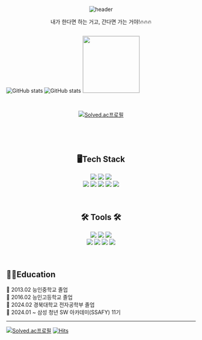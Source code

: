 <div align="center"> 

![header](https://capsule-render.vercel.app/api?type=venom&color=0:fbc2eb,100:a6c1ee&text=CHA%20SANG%20GON&fontColor=CC99FF&animation=blinking)





내가 한다면 하는 거고, 간다면 가는 거야!🔥🔥🔥

<div style="display: flex;">
    
![GitHub stats](https://github-readme-stats.vercel.app/api?username=CHASANGGON&show_icons=true&show&&theme=ambient_gradient)
<a>![GitHub stats](https://github-readme-stats.vercel.app/api?username=CHASANGGON&show_icons=true&show&&theme=ambient_gradient)</a>
    <a href="https://github.com/CHASANGGON"><img style="height:150px; border: 1px solid #ccc;" src="https://github-readme-stats.vercel.app/api/top-langs/?username=CHASANGGON&layout=compact&show_icons=true&theme=ambient_gradient&hide_border=true" /></a>
</div>


<br>

[![Solved.ac프로필](http://mazassumnida.wtf/api/v2/generate_badge?boj=yg9618)](https://solved.ac/yg9618)  
</div>

<br>
<br>
<br>

<h2 align="center">🖥️Tech Stack</h2>

<div align="center">
<img src="https://img.shields.io/badge/python-3776AB?style=for-the-badge&logo=python&logoColor=white"> 
<img src="https://img.shields.io/badge/c-00599C?style=for-the-badge&logo=c%2B%2B&logoColor=white">
<img src="https://img.shields.io/badge/java-007396?style=for-the-badge&logo=java&logoColor=white"> 
</div>

<div align="center">
<img src="https://img.shields.io/badge/html5-E34F26.svg?style=for-the-badge&logo=html5&logoColor=white" />
<img src="https://img.shields.io/badge/css-1572B6?style=for-the-badge&logo=css3&logoColor=white"> 
<img src="https://img.shields.io/badge/javascript-F7DF1E?style=for-the-badge&logo=javascript&logoColor=black">
<img src="https://img.shields.io/badge/pandas-150458.svg?style=for-the-badge&logo=pandas&logoColor=white" />
<img src="https://img.shields.io/badge/Matplotlib-11557c.svg?style=for-the-badge&logo=Matplotlib&logoColor=white" />
</div>

<br>
<br>

<h2 align="center">🛠 Tools 🛠</h1>
<div align="center">
<img src="https://img.shields.io/badge/git-F05033.svg?style=for-the-badge&logo=git&logoColor=white" />
<img src="https://img.shields.io/badge/github-181717.svg?style=for-the-badge&logo=github&logoColor=white" />
<img src="https://img.shields.io/badge/Notion-F3F3F3.svg?style=for-the-badge&logo=notion&logoColor=black" />
</div>
<div align="center">
<img src="https://img.shields.io/badge/django-092E20?style=for-the-badge&logo=django&logoColor=white">
<img src="https://img.shields.io/badge/vue.js-4FC08D?style=for-the-badge&logo=vue.js&logoColor=white"> 
<img src="https://img.shields.io/badge/spring-6DB33F?style=for-the-badge&logo=spring&logoColor=white">
<img src="https://img.shields.io/badge/linux-FCC624?style=for-the-badge&logo=linux&logoColor=black"> 
</div>

<br>
<br>

<h2>👨‍🎓Education</h1>
<div>
🔸 2013.02 능인중학교 졸업<br>
🔸 2016.02 능인고등학교 졸업<br>
🔸 2024.02 경북대학교 전자공학부 졸업<br>
🔸 2024.01 ~ 삼성 청년 SW 아카데미(SSAFY) 11기<br>
</div>

<hr>

[![Solved.ac프로필](http://mazassumnida.wtf/api/mini/generate_badge?boj=yg9618)](https://solved.ac/yg9618)
[![Hits](https://hits.seeyoufarm.com/api/count/incr/badge.svg?url=https%3A%2F%2Fgithub.com%2FCHASANGGON&count_bg=%23B3FFBF&title_bg=%23555555&icon=moo.svg&icon_color=%23E7E7E7&title=hits&edge_flat=false)](https://hits.seeyoufarm.com)

